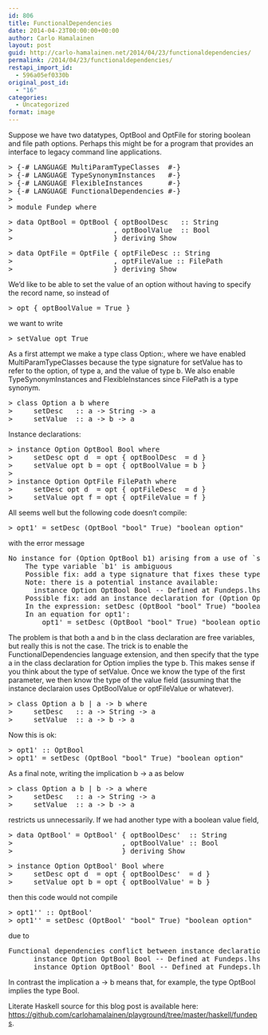 ```yaml
---
id: 806
title: FunctionalDependencies
date: 2014-04-23T00:00:00+00:00
author: Carlo Hamalainen
layout: post
guid: http://carlo-hamalainen.net/2014/04/23/functionaldependencies/
permalink: /2014/04/23/functionaldependencies/
restapi_import_id:
  - 596a05ef0330b
original_post_id:
  - "16"
categories:
  - Uncategorized
format: image
---
```

Suppose we have two datatypes, OptBool and OptFile for storing boolean and file path options. Perhaps this might be for a program that provides an interface to legacy command line applications.

<pre>&gt; {-# LANGUAGE MultiParamTypeClasses  #-}
&gt; {-# LANGUAGE TypeSynonymInstances   #-}
&gt; {-# LANGUAGE FlexibleInstances      #-}
&gt; {-# LANGUAGE FunctionalDependencies #-}
&gt;
&gt; module Fundep where
</pre>

<pre>&gt; data OptBool = OptBool { optBoolDesc   :: String
&gt;                        , optBoolValue  :: Bool
&gt;                        } deriving Show
</pre>

<pre>&gt; data OptFile = OptFile { optFileDesc :: String
&gt;                        , optFileValue :: FilePath
&gt;                        } deriving Show
</pre>

We’d like to be able to set the value of an option without having to specify the record name, so instead of 

<pre>&gt; opt { optBoolValue = True }
</pre>

we want to write 

<pre>&gt; setValue opt True
</pre>

As a first attempt we make a type class Option:, where we have enabled MultiParamTypeClasses because the type signature for setValue has to refer to the option, of type a, and the value of type b. We also enable TypeSynonymInstances and FlexibleInstances since FilePath is a type synonym. 

<pre>&gt; class Option a b where
&gt;     setDesc   :: a -&gt; String -&gt; a
&gt;     setValue  :: a -&gt; b -&gt; a
</pre>

Instance declarations: 

<pre>&gt; instance Option OptBool Bool where
&gt;     setDesc opt d  = opt { optBoolDesc  = d }
&gt;     setValue opt b = opt { optBoolValue = b }
&gt;
&gt; instance Option OptFile FilePath where
&gt;     setDesc opt d  = opt { optFileDesc  = d }
&gt;     setValue opt f = opt { optFileValue = f }
</pre>

All seems well but the following code doesn’t compile: 

<pre>&gt; opt1' = setDesc (OptBool "bool" True) "boolean option"
</pre>

with the error message 

<pre>No instance for (Option OptBool b1) arising from a use of `setDesc'
    The type variable `b1' is ambiguous
    Possible fix: add a type signature that fixes these type variable(s)
    Note: there is a potential instance available:
      instance Option OptBool Bool -- Defined at Fundeps.lhs:40:12
    Possible fix: add an instance declaration for (Option OptBool b1)
    In the expression: setDesc (OptBool "bool" True) "boolean option"
    In an equation for opt1':
        opt1' = setDesc (OptBool "bool" True) "boolean option"
</pre>

The problem is that both a and b in the class declaration are free variables, but really this is not the case. The trick is to enable the FunctionalDependencies language extension, and then specify that the type a in the class declaration for Option implies the type b. This makes sense if you think about the type of setValue. Once we know the type of the first parameter, we then know the type of the value field (assuming that the instance declaraion uses OptBoolValue or optFileValue or whatever).

<pre>&gt; class Option a b | a -&gt; b where
&gt;     setDesc   :: a -&gt; String -&gt; a
&gt;     setValue  :: a -&gt; b -&gt; a
</pre>

Now this is ok: 

<pre>&gt; opt1' :: OptBool
&gt; opt1' = setDesc (OptBool "bool" True) "boolean option"
</pre>

As a final note, writing the implication b -> a as below

<pre>&gt; class Option a b | b -&gt; a where
&gt;     setDesc   :: a -&gt; String -&gt; a
&gt;     setValue  :: a -&gt; b -&gt; a
</pre>

restricts us unnecessarily. If we had another type with a boolean value field, 

<pre>&gt; data OptBool' = OptBool' { optBoolDesc'  :: String
&gt;                          , optBoolValue' :: Bool
&gt;                          } deriving Show
</pre>

<pre>&gt; instance Option OptBool' Bool where
&gt;     setDesc opt d  = opt { optBoolDesc'  = d }
&gt;     setValue opt b = opt { optBoolValue' = b }
</pre>

then this code would not compile 

<pre>&gt; opt1'' :: OptBool'
&gt; opt1'' = setDesc (OptBool' "bool" True) "boolean option"
</pre>

due to 

<pre>Functional dependencies conflict between instance declarations:
      instance Option OptBool Bool -- Defined at Fundeps.lhs:41:12
      instance Option OptBool' Bool -- Defined at Fundeps.lhs:91:12
</pre>

In contrast the implication a -> b means that, for example, the type OptBool implies the type Bool. 

Literate Haskell source for this blog post is available here: <https://github.com/carlohamalainen/playground/tree/master/haskell/fundeps>.